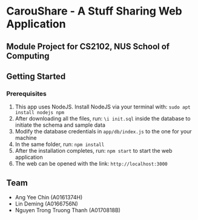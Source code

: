 # CarouShare - A Stuff Sharing Web Application

## Module Project for CS2102, NUS School of Computing

## Getting Started

### Prerequisites
1. This app uses NodeJS. Install NodeJS via your terminal with: `sudo apt install nodejs npm`
2. After downloading all the files, run: `\i init.sql` inside the database to initiate the schema and sample data
3. Modify the database credentials in `app/db/index.js` to the one for your machine
4. In the same folder, run: `npm install`
5. After the installation completes, run: `npm start` to start the web application
6. The web can be opened with the link: `http://localhost:3000`

## Team
- Ang Yee Chin (A0161374H)
- Lin Deming (A0166756N)
- Nguyen Trong Truong Thanh (A0170818B)
